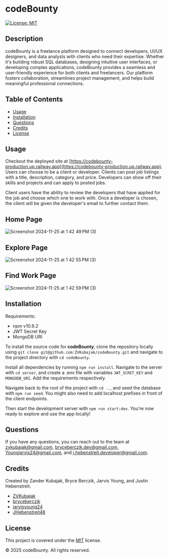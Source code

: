  # codeBounty

[![License: MIT](https://img.shields.io/badge/License-MIT-yellow.svg)](https://opensource.org/licenses/MIT)

## Description
codeBounty is a freelance platform designed to connect developers, UI/UX designers, and data analysts with clients who need their expertise. Whether it's building robust SQL databases, designing intuitive user interfaces, or developing complex applications, codeBounty provides a seamless and user-friendly experience for both clients and freelancers. Our platform fosters collaboration, streamlines project management, and helps build meaningful professional connections.

## Table of Contents
- [Usage](#usage)
- [Installation](#installation)
- [Questions](#questions)
- [Credits](#credits)
- [License](#license)

## Usage
Checkout the deployed site at [https://codebounty-production.up.railway.app](https://codebounty-production.up.railway.app). Users can choose to be a client or developer. Clients can post job listings with a title, description, category, and price. Developers can show off their skills and projects and can apply to posted jobs.

Client users have the ability to review the developers that have applied for the job and choose which one to work with. Once a developer is chosen, the client will be given the developer's email to further contact them.

## Home Page
![Screenshot 2024-11-25 at 1 42 49 PM (3)](https://github.com/user-attachments/assets/51284392-0872-442c-99af-cb96ab21125e)

## Explore Page
![Screenshot 2024-11-25 at 1 42 55 PM (3)](https://github.com/user-attachments/assets/78fbbbb3-34dc-4535-821b-b57d81806309)

## Find Work Page
![Screenshot 2024-11-25 at 1 42 59 PM (3)](https://github.com/user-attachments/assets/76295c6e-08ff-42be-a3ff-c02ea0ab6599)

## Installation
Requirements:
* npm v10.9.2
* JWT Secret Key
* MongoDB URI

To install the source code for **codeBounty**, clone the repository locally using `git clone git@github.com:ZVKubajak/codeBounty.git` and navigate to the project directory with `cd codeBounty`.

Install all dependencies by running `npm run install`. Navigate to the server with `cd server`, and create a .env file with variables `JWT_SCRET_KEY` and `MONGODB_URI`. Add the requirements respectively.

Navigate back to the root of the project with `cd ..`, and seed the database with `npm run seed`. You might also need to add localhost prefixes in front of the client endpoints.

Then start the development server with `npm run start:dev`. You're now ready to explore and use the app locally!

## Questions
If you have any questions, you can reach out to the team at [zvkubajak@gmail.com](mailto:zvkubajak@gmail.com), [bryceberczik.dev@gmail.com](mailto:bryceberczik.dev@gmail.com), [Youngjarvis24@gmail.com](mailto:Youngjarvis24@gmail.com), and [j.hebenstreit.developer@gmail.com](mailto:j.hebenstreit.developer@gmail.com).

## Credits
Created by Zander Kubajak, Bryce Berczik, Jarvis Young, and Justin Hebenstreit.

- [ZVKubajak](https://github.com/ZVKubajak)
- [bryceberczik](https://github.com/bryceberczik)
- [jarvisyoung24](https://github.com/jarvisyoung24)
- [JHebenstreit48](https://github.com/JHebenstreit48)

## License
This project is covered under the [MIT](https://opensource.org/licenses/MIT) license.

© 2025 codeBounty. All rights reserved.
